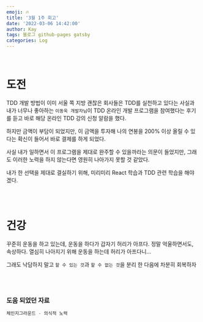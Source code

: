 ```yaml
---
emoji: 🔥
title: '3월 1주 회고'
date: '2022-03-06 14:42:00'
author: Kay
tags: 블로그 github-pages gatsby
categories: Log
---
```


<br>

# 도전

TDD 개발 방법이 이미 서울 쪽 지방 괜찮은 회사들은 TDD를 실천하고 있다는 사실과 내가 너무나 좋아하는 `이동욱 개발자님`이 TDD 온라인 개발 프로그램을 참여했다는 후기를 듣고 바로 해당 온라인 TDD 강의 신청 알람을 했다.

하지만 금액이 부담이 되었지만, 이 금액을 투자해 나의 연봉을 200% 이상 올릴 수 있다는 확신이 들어서 바로 결제를 하게 되었다.

사실 내가 일하면서 이 프로그램을 제대로 완주할 수 있을까라는 의문이 들었지만, 그래도 이러한 노력을 하지 않는다면 영원히 나아가지 못할 것 같았다.

내가 한 선택을 제대로 결실하기 위해, 미리미리 React 학습과 TDD 관련 학습을 해야겠다.

<br>
<br>

# 건강

꾸준히 운동을 하고 있는데, 운동을 하다가 갑자기 허리가 아프다. 정말 억울하면서도, 속상하다.
열심히 나아지기 위해 운동을 하는데 허리가 아프다니...

그래도 낙담하지 말고 `할 수 있는 것`과 `할 수 없는 것`을 분리 한 다음에 차분히 회복하자

<br>
<br>

### 도움 되었던 자료

```js
체인지그라운드 - 의식적 노력
```

```toc

```
